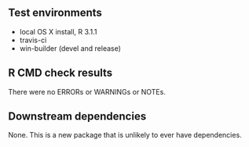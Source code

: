 ## Test environments
* local OS X install, R 3.1.1
* travis-ci
* win-builder (devel and release)

## R CMD check results
There were no ERRORs or WARNINGs or NOTEs.

## Downstream dependencies
None.  This is a new package that is unlikely to ever have
dependencies.